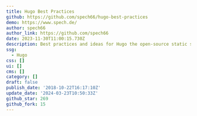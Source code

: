 ```yaml
---
title: Hugo Best Practices
github: https://github.com/spech66/hugo-best-practices
demo: https://www.spech.de/
author: spech66
author_link: https://github.com/spech66
date: 2023-11-30T11:00:15.730Z
description: Best practices and ideas for Hugo the open-source static site generator.
ssg:
  - Hugo
css: []
ui: []
cms: []
category: []
draft: false
publish_date: '2018-10-22T16:17:10Z'
update_date: '2024-03-23T10:50:33Z'
github_star: 269
github_fork: 15
---
```

